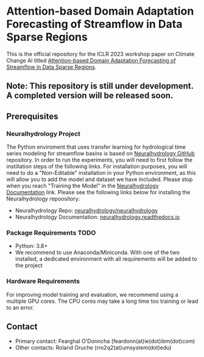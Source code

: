 # Attention-based Domain Adaptation Forecasting of Streamflow in Data Sparse Regions
This is the official repository for the ICLR 2023 workshop paper on Climate Change AI titled [Attention-based Domain Adaptation Forecasting of Streamflow in Data Sparse Regions](https://s3.us-east-1.amazonaws.com/climate-change-ai/papers/iclr2023/14/paper.pdf).

## Note: This repository is still under development. A completed version will be released soon.

## Prerequisites
### Neuralhydrology Project
The Python enviroment that uses transfer learning for hydrological time series modeling for streamflow basins is based on [Neuralhydrology GitHub](https://github.com/neuralhydrology/neuralhydrology) repository. In order to run the experiments, you will need to first follow the instillation steps of the following links. For installation purposes, you will need to do a "Non-Editable" installation in your Python environment, as this will allow you to add the model and dataset we have included. Please stop when you reach "Training the Model" in the [Neuralhydrology Documentation](https://neuralhydrology.readthedocs.io) link. Please see the following links below for installing the Neuralhydrology repoository:

- Neuralhydrology Repo: [neuralhydrology/neuralhydrology](https://github.com/neuralhydrology/neuralhydrology) 
- Neuralhydrology Documentation: [neuralhydrology.readthedocs.io](https://neuralhydrology.readthedocs.io)

### Package Requirements TODO
- Python: 3.8+
- We recommend to use Anaconda/Miniconda. With one of the two installed, a dedicated environment with all requirements will be added to the project

### Hardware Requirements
For improving model training and evaluation, we recommend using a multiple GPU cores. The CPU cores may take a long time too training or lead to an error.

## Contact
- Primary contact: Fearghal O'Donncha (feardonn(at)ie(dot)ibm(dot)com)
- Other contacts: Roland Oruche (rro2q2(at)umsystem(dot)edu)

